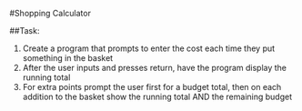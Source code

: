 #Shopping Calculator

##Task:
1. Create a program that prompts to enter the cost each time they put something in the basket
2. After the user inputs and presses return, have the program display the running total
3. For extra points prompt the user first for a budget total, then on each addition to the basket show the running total AND the remaining budget
